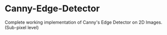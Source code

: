 # Canny-Edge-Detector
Complete working implementation of  Canny's Edge Detector on 2D Images.(Sub-pixel level) 
